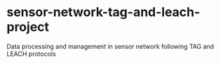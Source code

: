 # sensor-network-tag-and-leach-project
Data processing and management in sensor network following TAG and LEACH protocols
